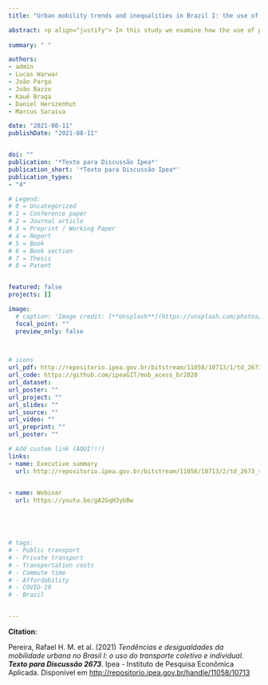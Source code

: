 ```yaml
---
title: "Urban mobility trends and inequalities in Brazil I: the use of public and private transport [PORT]"

abstract: <p align="justify"> In this study we examine how the use of private and public transport has changed since the early 2000s in Brazilian cities. We analyzed data on the changing patterns of consumption of transportation goods and services by Brazilian families over the last 20 years. We also analyzed how urban transportation costs, the demand for public transport, and the country’s vehicle fl eet have evolved in that period. All the analyses conducted pointed to a gradual and persistent trend of households moving away from public transportation towards individual modes of transport, mainly among the middle and lower classes in medium and small cities. These changing patterns caused a continuous deterioration of mobility conditions in Brazilian cities, significantly increasing the time people tend to spend in traffic. Furthermore, we demonstrate how people are unequally affected by poor mobility conditions according to their socioeconomic status, gender, and color. Finally, we show how the economic and public health crisis generated by the Covid-19 pandemic has had a profound impact on urban mobility patterns, causing a sharp decline in the numbers of daily public transport passengers across the country. Those fi ndings indicate that the Covid-19 pandemic will likely deepen the vicious cycle of passenger loss and increasing public transport fares, thus accelerating the historical trend of modal shifts from public transportation to individual modes of transport in Brazilian cities. At the end of the study we point to a few urban and transport policies that could help mitigate this trend. </p>
  
summary: " "

authors:
- admin
- Lucas Warwar
- João Parga
- João Bazzo
- Kauê Braga
- Daniel Herszenhut
- Marcus Saraiva

date: "2021-08-11"
publishDate: "2021-08-11"


doi: ""
publication: '*Texto para Discussão Ipea*'
publication_short: '*Texto para Discussão Ipea*'
publication_types:
- "4"

# Legend: 
# 0 = Uncategorized
# 1 = Conference paper
# 2 = Journal article
# 3 = Preprint / Working Paper
# 4 = Report
# 5 = Book
# 6 = Book section
# 7 = Thesis
# 8 = Patent


featured: false
projects: []

image:
  # caption: 'Image credit: [**Unsplash**](https://unsplash.com/photos/jdD8gXaTZsc)'
  focal_point: ""
  preview_only: false


  
# icons
url_pdf: http://repositorio.ipea.gov.br/bitstream/11058/10713/1/td_2673.pdf
url_code: https://github.com/ipeaGIT/mob_acess_br2020
url_dataset: 
url_poster: ""
url_project: ""
url_slides: ""
url_source: ""
url_video: ""
url_preprint: ""
url_poster: ""

# Add custom link (AQUI!!!)
links:
- name: Executive summary
  url: http://repositorio.ipea.gov.br/bitstream/11058/10713/2/td_2673_sumex.pdf

  
- name: Webinar
  url: https://youtu.be/gA2GqH3ybBw





# tags:
# - Public transport
# - Private transport
# - Transportation costs
# - Commute time
# - Affordability
# - COVID-19
# - Brazil


---
```



__Citation__:

Pereira, Rafael H. M. et al. (2021) *Tendências e desigualdades da mobilidade urbana no Brasil I: o uso do transporte coletivo e individual*. ***Texto para Discussão 2673***. Ipea - Instituto de Pesquisa Econômica Aplicada. Disponível em <http://repositorio.ipea.gov.br/handle/11058/10713>
